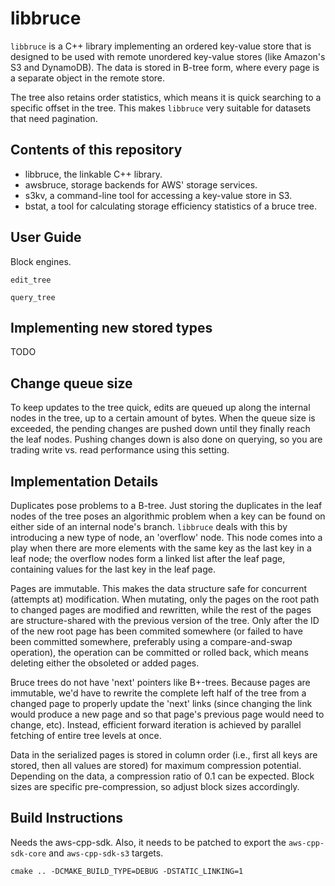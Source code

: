 # libbruce

`libbruce` is a C++ library implementing an ordered key-value store that is
designed to be used with remote unordered key-value stores (like Amazon's S3 and
DynamoDB). The data is stored in B-tree form, where every page is a separate
object in the remote store.

The tree also retains order statistics, which means it is quick searching to a
specific offset in the tree. This makes `libbruce` very suitable for datasets
that need pagination.

## Contents of this repository

- libbruce, the linkable C++ library.
- awsbruce, storage backends for AWS' storage services.
- s3kv, a command-line tool for accessing a key-value store in S3.
- bstat, a tool for calculating storage efficiency statistics of a bruce tree.

## User Guide

Block engines.

    edit_tree 

    query_tree

## Implementing new stored types

TODO

## Change queue size

To keep updates to the tree quick, edits are queued up along the internal nodes
in the tree, up to a certain amount of bytes. When the queue size is exceeded,
the pending changes are pushed down until they finally reach the leaf nodes.
Pushing changes down is also done on querying, so you are trading write vs. read
performance using this setting.

## Implementation Details

Duplicates pose problems to a B-tree. Just storing the duplicates in the leaf
nodes of the tree poses an algorithmic problem when a key can be found on either
side of an internal node's branch. `libbruce` deals with this by introducing a
new type of node, an 'overflow' node. This node comes into a play when there are
more elements with the same key as the last key in a leaf node; the overflow
nodes form a linked list after the leaf page, containing values for the last key
in the leaf page.

Pages are immutable. This makes the data structure safe for concurrent (attempts
at) modification. When mutating, only the pages on the root path to changed
pages are modified and rewritten, while the rest of the pages are
structure-shared with the previous version of the tree. Only after the ID of the
new root page has been commited somewhere (or failed to have been committed
somewhere, preferably using a compare-and-swap operation), the operation can be
committed or rolled back, which means deleting either the obsoleted or added
pages.

Bruce trees do not have 'next' pointers like B+-trees. Because pages are
immutable, we'd have to rewrite the complete left half of the tree from a
changed page to properly update the 'next' links (since changing the link would
produce a new page and so that page's previous page would need to change, etc).
Instead, efficient forward iteration is achieved by parallel fetching of entire
tree levels at once.

Data in the serialized pages is stored in column order (i.e., first all keys are
stored, then all values are stored) for maximum compression potential. Depending
on the data, a compression ratio of 0.1 can be expected. Block sizes are
specific pre-compression, so adjust block sizes accordingly.

## Build Instructions

Needs the aws-cpp-sdk. Also, it needs to be patched to export the
`aws-cpp-sdk-core` and `aws-cpp-sdk-s3` targets.

    cmake .. -DCMAKE_BUILD_TYPE=DEBUG -DSTATIC_LINKING=1
